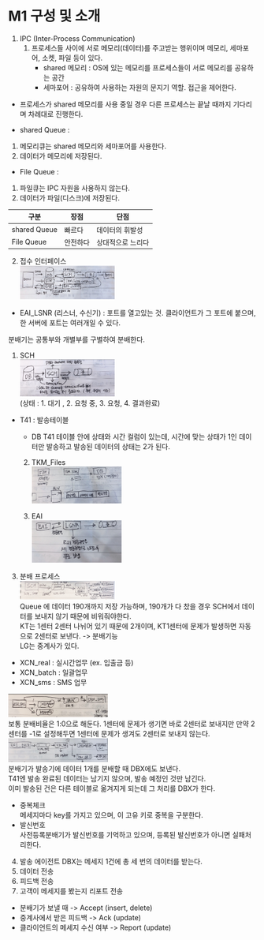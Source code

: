 M1 구성 및 소개
==============
1. IPC (Inter-Process Communication)
	1. 프로세스들 사이에 서로 메모리(데이터)를 주고받는 행위이며 메모리, 세마포어, 소켓, 파일 등이 있다.
		- shared 메모리 : OS에 있는 메모리를 프로세스들이 서로 메모리를 공유하는 공간
		- 세마포어 : 공유하여 사용하는 자원의 문지기 역할. 접근을 제어한다.
 
- 프로세스가 shared 메모리를 사용 중일 경우 다른 프로세스는 끝날 때까지 기다리며 차례대로 진행한다.

- shared Queue :
1. 메모리큐는 shared 메모리와 세마포어를 사용한다.
2. 데이터가 메모리에 저장된다.


- File Queue :
1. 파일큐는 IPC 자원을 사용하지 않는다.
2. 데이터가 파일(디스크)에 저장된다.


| 구분 | 장점 | 단점 |
| ----------- | ----------- | ----------- |
| shared Queue | 빠르다 | 데이터의 휘발성 |
| File Queue | 안전하다 | 상대적으로 느리다 |


2. 접수 인터페이스 </br>
<img src="./img/2-img1.png" width="40%" height="30%" ></img> </br>
- EAI_LSNR (리스너, 수신기) : 포트를 열고있는 것. 클라이언트가 그 포트에 붙으며, 한 서버에 포트는 여러개일 수 있다.

분배기는 공통부와 개별부를 구별하여 분배한다.

1. SCH </br>
<img src="./img/2-img2.png" width="40%" height="30%" ></img> </br>
(상태 : 1. 대기 , 2. 요청 중, 3. 요청, 4. 결과완료)
- T41 : 발송테이블
	- DB T41 테이블 안에 상태와 시간 컬럼이 있는데, 시간에 맞는 상태가 1인 데이터만 발송하고 발송된 데이터의 상태는 2가 된다. </br>
	
	2. TKM_Files </br>
<img src="./img/2-img3.png" width="40%" height="30%" ></img> </br>

	3. EAI </br>
<img src="./img/2-img4.png" width="40%" height="30%" ></img> </br>

3. 분배 프로세스 </br>
<img src="./img/2-img5.png" width="40%" height="30%" ></img> </br>
Queue 에 데이터 190개까지 저장 가능하며, 190개가 다 찼을 경우 SCH에서 데이터를 보내지 않기 때문에 비워줘야한다. </br>
KT는 1센터 2센터 나뉘어 있기 때문에 2개이며, KT1센터에 문제가 발생하면 자동으로 2센터로 보낸다. -> 분배기능 </br>
LG는 중계사가 있다. </br>
- XCN_real : 실시간업무 (ex. 입출금 등)
- XCN_batch : 일괄업무
- XCN_sms : SMS 업무

<img src="./img/2-img6.png" width="40%" height="30%" ></img> </br>
보통 분배비율은 1:0으로 해둔다. 1센터에 문제가 생기면 바로 2센터로 보내지만 만약 2센터를 -1로 설정해두면 1센터에 문제가 생겨도 2센터로 보내지 않는다. </br>
<img src="./img/2-img7.png" width="40%" height="30%" ></img> </br>
분배기가 발송기에 데이터 1개를 분배할 때 DBX에도 보낸다. </br>
T41엔 발송 완료된 데이터는 남기지 않으며, 발송 예정인 것만 남긴다. </br>
이미 발송된 건은 다른 테이블로 옮겨지게 되는데 그 처리를 DBX가 한다. </br>

- 중복체크 </br>
메세지마다 key를 가지고 있으며, 이 고유 키로 중복을 구분한다.
- 발신번호 </br>
사전등록분배기가 발신번호를 기억하고 있으며, 등록된 발신번호가 아니면 실패처리한다.

4. 발송 에이전트
DBX는 메세지 1건에  총 세 번의 데이터를 받는다. </br>
1. 데이터 전송
2. 피드백 전송
3. 고객이 메세지를 봤는지 리포트 전송

- 분배기가 보낼 때 -> Accept (insert, delete) </br>
- 중계사에서 받은 피드백 -> Ack (update) </br>
- 클라이언트의 메세지 수신 여부 -> Report (update)


